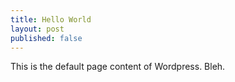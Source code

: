 ```yaml
---
title: Hello World
layout: post
published: false
---
```

This is the default page content of Wordpress. Bleh.